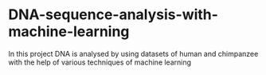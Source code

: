 # DNA-sequence-analysis-with-machine-learning
In this project DNA is analysed by using datasets of human and chimpanzee with the help of various techniques of machine learning
